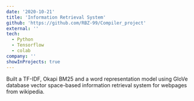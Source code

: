 ```yaml
---
date: '2020-10-21'
title: 'Information Retrieval System'
github: 'https://github.com/RBZ-99/Compiler_project'
external: ''
tech:
  - Python
  - Tensorflow
  - colab
company: ''
showInProjects: true
---
```


Built a TF-IDF, Okapi BM25 and a word representation model using GloVe database vector space-based information retrieval system for webpages from wikipedia.